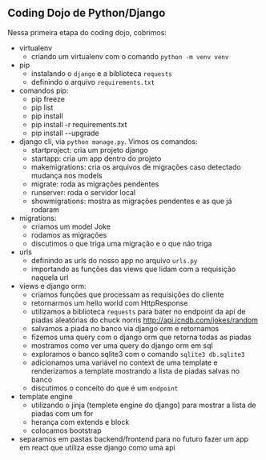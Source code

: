 ## Coding Dojo de Python/Django

Nessa primeira etapa do coding dojo, cobrimos:

- virtualenv
    - criando um virtualenv com o comando `python -m venv venv`
- pip
    - instalando o `django` e a biblioteca `requests`
    - definindo o arquivo `requirements.txt`
- comandos pip:
    - pip freeze
    - pip list
    - pip install
    - pip install -r requirements.txt
    - pip install --upgrade
- django cli, via `python manage.py`. Vimos os comandos:
    - startproject: cria um projeto django
    - startapp: cria um app dentro do projeto
    - makemigrations: cria os arquivos de migrações caso detectado mudança nos models
    - migrate: roda as migrações pendentes
    - runserver: roda o servidor local
    - showmigrations: mostra as migrações pendentes e as que já rodaram
- migrations:
    - criamos um model Joke
    - rodamos as migrações
    - discutimos o que triga uma migração e o que não triga
- urls
    - definindo as urls do nosso app no arquivo `urls.py`
    - importando as funções das views que lidam com a requisição naquela url
- views e django orm:
    - criamos funções que processam as requisições do cliente
    - retornarmos um hello world com HttpResponse
    - utilizamos a biblioteca `requests` para bater no endpoint da api de piadas aleatórias do chuck norris http://api.icndb.com/jokes/random
    - salvamos a piada no banco via django orm e retornamos
    - fizemos uma query com o django orm que retorna todas as piadas
    - mostramos como ver uma query do django orm em sql
    - exploramos o banco sqlite3 com o comando `sqlite3 db.sqlite3`
    - adicionamos uma variável no context de uma template e renderizamos a template mostrando a lista de piadas salvas no banco
    - discutimos o conceito do que é um `endpoint`
- template engine
    - utilizando o jinja (templete engine do django) para mostrar a lista de piadas com um for
    - herança com extends e block
    - colocamos bootstrap
- separamos em pastas backend/frontend para no futuro fazer um app em react que utiliza esse django como uma api

